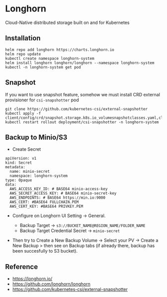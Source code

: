 # Longhorn
Cloud-Native distributed storage built on and for Kubernetes

## Installation
```
helm repo add longhorn https://charts.longhorn.io
helm repo update
kubectl create namespace longhorn-system
helm install longhorn longhorn/longhorn --namespace longhorn-system
kubectl -n longhorn-system get pod
```

## Snapshot
If you want to use snapshot feature, somehow we must install CRD external provisioner for `csi-snapshotter` pod
```
git clone https://github.com/kubernetes-csi/external-snapshotter
kubectl apply -f client/config/crd/snapshot.storage.k8s.io_volumesnapshotclasses.yaml,client/config/crd/snapshot.storage.k8s.io_volumesnapshotcontents.yaml,client/config/crd/snapshot.storage.k8s.io_volumesnapshots.yaml
kubectl restart rollout deployment/csi-snapshotter -n longhorn-system
```

## Backup to Minio/S3
- Create Secret
```
apiVersion: v1
kind: Secret
metadata:
  name: minio-secret
  namespace: longhorn-system
type: Opaque
data:
  AWS_ACCESS_KEY_ID: # BASE64 minio-access-key
  AWS_SECRET_ACCESS_KEY: # BASE64 minio-secret-key
  AWS_ENDPOINTS: # BASE64 https://min.io:9000
  AWS_CERT: #BASE64 FULLCHAIN.PEM
  AWS_CERT_KEY: #BASE64 PRIVKEY.PEM
```

- Configure on Longhorn UI
Setting -> General.
  - Backup Target -> `s3://BUCKET_NAME@REGION_NAME/FOLDER_NAME`
  - Backup Target Credential Secret -> `minio-secret`

- Then try to Create a New Backup
   Volume -> Select your PV -> Create a New Backup > then see on Backup tabs (if already there, backup has been succesfully to S3 bucket).

## Reference
- https://longhorn.io/
- https://github.com/longhorn/longhorn
- https://github.com/kubernetes-csi/external-snapshotter
